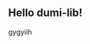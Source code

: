 <!--
 * @Author: Dong qi
 * @Date: 2022-08-22 19:50:59
 * @LastEditors: Dong qi
 * @LastEditTime: 2022-11-17 10:30:44
 * @Description:
-->

## Hello dumi-lib!

gygyiih
